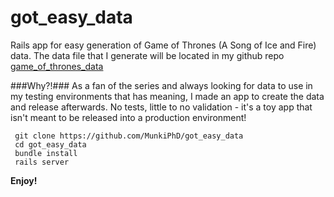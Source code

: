got_easy_data
=============

Rails app for easy generation of Game of Thrones (A Song of Ice and Fire) data. The data file that I generate will be located in my github repo [game_of_thrones_data](https://github.com/MunkiPhD/game_of_thrones_data)

###Why?!###
As a fan of the series and always looking for data to use in my testing environments that has meaning, I made an app to create the data and release afterwards. No tests, little to no validation - it's a toy app that isn't meant to be released into a production environment!


```
 git clone https://github.com/MunkiPhD/got_easy_data
 cd got_easy_data
 bundle install
 rails server
```
**Enjoy!**
